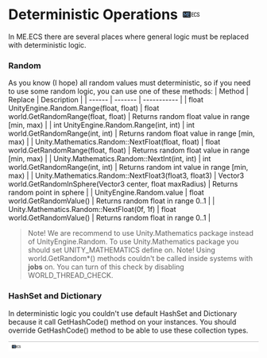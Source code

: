 
# Deterministic Operations [![](Logo-Tiny.png)](/../../#glossary)
In ME.ECS there are several places where general logic must be replaced with deterministic logic.

### Random

As you know (I hope) all random values must deterministic, so if you need to use some random logic, you can use one of these methods:
| Method | Replace | Description |
| ------ | ------- | ----------- |
| float UnityEngine.Random.Range(float, float) | float world.GetRandomRange(float, float) | Returns random float value in range [min, max) |
| int UnityEngine.Random.Range(int, int) | int world.GetRandomRange(int, int) | Returns random float value in range [min, max) |
| Unity.Mathematics.Random::NextFloat(float, float) | float world.GetRandomRange(float, float) | Returns random float value in range [min, max) |
| Unity.Mathematics.Random::NextInt(int, int) | int world.GetRandomRange(int, int) | Returns random int value in range [min, max) |
| Unity.Mathematics.Random::NextFloat3(float3, float3) | Vector3 world.GetRandomInSphere(Vector3 center, float maxRadius) | Returns random point in sphere |
| UnityEngine.Random.value | float world.GetRandomValue() | Returns random float in range 0..1 |
| Unity.Mathematics.Random::NextFloat(0f, 1f) | float world.GetRandomValue() | Returns random float in range 0..1 |

> Note! We are recommend to use Unity.Mathematics package instead of UnityEngine.Random. To use Unity.Mathematics package you should set UNITY_MATHEMATICS define on.
> Note! Using world.GetRandom*() methods couldn't be called inside systems with **jobs** on. You can turn of this check by disabling WORLD_THREAD_CHECK.

### HashSet and Dictionary

In deterministic logic you couldn't use default HashSet and Dictionary because it call GetHashCode() method on your instances.
You should override GetHashCode() method to be able to use these collection types.
     
[![](Footer.png)](/../../#glossary)
